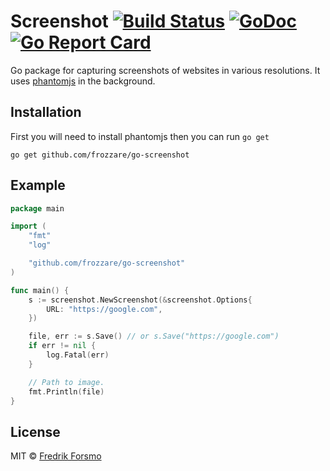 # Screenshot [![Build Status](https://travis-ci.org/frozzare/go-screenshot.svg?branch=master)](https://travis-ci.org/frozzare/go-screenshot) [![GoDoc](https://godoc.org/github.com/frozzare/go-screenshot?status.svg)](https://godoc.org/github.com/frozzare/go-screenshot) [![Go Report Card](https://goreportcard.com/badge/github.com/frozzare/go-screenshot)](https://goreportcard.com/report/github.com/frozzare/go-screenshot)

Go package for capturing screenshots of websites in various resolutions. It uses [phantomjs](http://phantomjs.org/) in the background.

## Installation

First you will need to install phantomjs then you can run `go get`

```
go get github.com/frozzare/go-screenshot
```

## Example

```go
package main

import (
	"fmt"
	"log"

	"github.com/frozzare/go-screenshot"
)

func main() {
	s := screenshot.NewScreenshot(&screenshot.Options{
		URL: "https://google.com",
	})

	file, err := s.Save() // or s.Save("https://google.com")
	if err != nil {
		log.Fatal(err)
	}

	// Path to image.
	fmt.Println(file)
}
```

## License

MIT © [Fredrik Forsmo](https://github.com/frozzare)